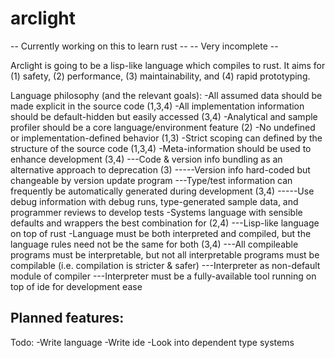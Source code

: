 # arclight

-- Currently working on this to learn rust --
-- Very incomplete --

Arclight is going to be a lisp-like language which compiles to rust.
It aims for (1) safety, (2) performance, (3) maintainability, and (4) rapid prototyping.

Language philosophy (and the relevant goals):
-All assumed data should be made explicit in the source code (1,3,4)
-All implementation information should be default-hidden but easily accessed (3,4)
-Analytical and sample profiler should be a core language/environment feature (2)
-No undefined or implementation-defined behavior (1,3)
-Strict scoping can defined by the structure of the source code (1,3,4)
-Meta-information should be used to enhance development (3,4)
---Code & version info bundling as an alternative approach to deprecation (3)
-----Version info hard-coded but changeable by version update program
---Type/test information can frequently be automatically generated during development (3,4)
-----Use debug information with debug runs, type-generated sample data, and programmer reviews to develop tests
-Systems language with sensible defaults and wrappers the best combination for (2,4)
---Lisp-like language on top of rust
-Language must be both interpreted and compiled, but the language rules need not be the same for both (3,4)
---All compileable programs must be interpretable, but not all interpretable programs must be compilable (i.e. compilation is stricter & safer)
---Interpreter as non-default module of compiler
---Interpreter must be a fully-available tool running on top of ide for development ease

Planned features:
-

Todo:
-Write language
-Write ide
-Look into dependent type systems